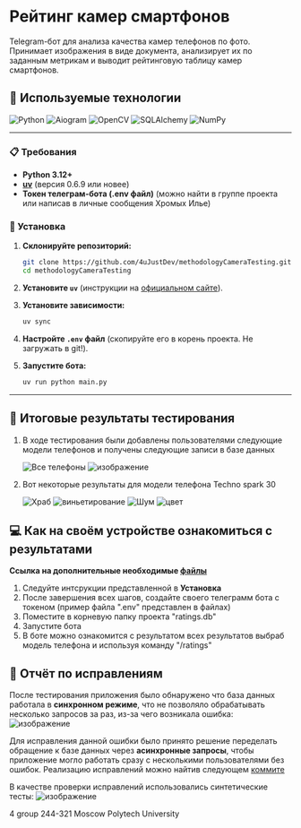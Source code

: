 # Рейтинг камер смартфонов

Telegram-бот для анализа качества камер телефонов по фото. Принимает изображения в виде документа, анализирует их по заданным метрикам и выводит рейтинговую таблицу камер смартфонов.

## 🚀 Используемые технологии

![Python](https://img.shields.io/badge/Python-3776AB?style=for-the-badge&logo=python&logoColor=white)
![Aiogram](https://img.shields.io/badge/Aiogram-00ADEF?style=for-the-badge&logo=telegram&logoColor=white)
![OpenCV](https://img.shields.io/badge/OpenCV-5C3EE8?style=for-the-badge&logo=opencv&logoColor=white)
![SQLAlchemy](https://img.shields.io/badge/SQLAlchemy-FF4F4F?style=for-the-badge&logo=sqlite&logoColor=white)
![NumPy](https://img.shields.io/badge/NumPy-013243?style=for-the-badge&logo=numpy&logoColor=white)

---

### 📋 Требования

- **Python 3.12+**
- [**uv**](https://docs.astral.sh/uv/#installation) (версия 0.6.9 или новее)
- **Токен телеграм-бота (.env файл)** (можно найти в группе проекта или написав в личные сообщения Хромых Илье)

### 🔧 Установка

1. **Склонируйте репозиторий:**
   ```sh
   git clone https://github.com/4uJustDev/methodologyCameraTesting.git
   cd methodologyCameraTesting
   ```

2. **Установите `uv`** (инструкции на [официальном сайте](https://docs.astral.sh/uv/#installation)).

3. **Установите зависимости:**
   ```sh
   uv sync
   ```

4. **Настройте `.env` файл** (скопируйте его в корень проекта. Не загружать в git!).

5. **Запустите бота:**
   ```sh
   uv run python main.py
   ```

---


## 📱 Итоговые результаты тестирования

1. В ходе тестирования были добавлены пользователями следующие модели телефонов и получены следующие записи в базе данных
   
   ![Все телефоны](https://github.com/user-attachments/assets/1ccf6912-7f7e-4ca0-9a82-12a6c69e43af)
   ![изображение](https://github.com/user-attachments/assets/8363c56e-13bf-4b9f-a7b7-54cf7115d7c8)


3. Вот некоторые результаты для модели телефона Techno spark 30
   
   ![Храб](https://github.com/user-attachments/assets/065a6077-9c0b-4539-9b1a-96c54de9ceab)
   ![виньетирование](https://github.com/user-attachments/assets/6985e9d9-023f-4bb0-8ae6-9ac38759af53)
   ![Шум](https://github.com/user-attachments/assets/f2ad4ace-bfdb-487b-b00b-45dec5804499)
   ![цвет](https://github.com/user-attachments/assets/3d5ae2fc-bd90-4707-9055-194e210308b7)



## 💻 Как на своём устройстве ознакомиться с результатами
**Ссылка на дополнительные необходимые [файлы](https://drive.google.com/drive/folders/1K7XLX9XOYr32FSYB9ZiBOUeqVexCio5C?usp=sharing)**
1. Следуйте интсрукции представленной в **Установка**
2. После завершения всех шагов, создайте своего телеграмм бота с токеном (пример файла ".env" представлен в файлах)
3. Поместите в корневую папку проекта "ratings.db"
4. Запустите бота
5. В боте можно ознакомится с результатом всех результатов выбраб модель телефона и используя команду "/ratings"


## 📝 Отчёт по исправлениям
После тестирования приложения было обнаружено что база данных работала в **синхронном режиме**, что не позволяло обрабатывать несколько запросов за раз, из-за чего возникала ошибка:
![изображение](https://github.com/user-attachments/assets/3f8af2d0-52fd-4283-aa00-7404b71529bc)

Для исправления данной ошибки было принято решение переделать обращение к базе данных через **асинхронные запросы**, чтобы приложение могло работать сразу с несколькими пользователями без ошибок.
Реализацию исправлений можно найтив следующем [коммите](https://github.com/4uJustDev/methodologyCameraTesting/commit/b2c8506c1469dcf521566e0cb6668d29b29fc4f7)


В качестве проверки исправлений использовались синтетические тесты:
![изображение](https://github.com/user-attachments/assets/3d9fc7ba-fb6e-44aa-a9ac-432e67afb465)



4 group 244-321 Moscow Polytech University

